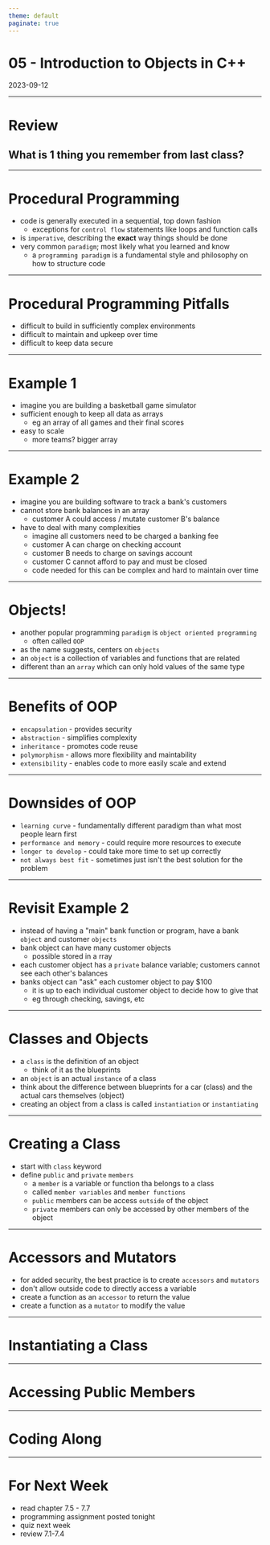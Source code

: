 ```yaml
---
theme: default
paginate: true
---
```


# 05 - Introduction to Objects in C++
2023-09-12

---

# Review
## What is 1 thing you remember from last class?

---

# Procedural Programming

- code is generally executed in a sequential, top down fashion
  - exceptions for `control flow` statements like loops and function calls
- is `imperative`, describing the **exact** way things should be done
- very common `paradigm`; most likely what you learned and know
  - a `programming paradigm` is a fundamental style and philosophy on how to structure code

---

# Procedural Programming Pitfalls

- difficult to build in sufficiently complex environments
- difficult to maintain and upkeep over time
- difficult to keep data secure

---

# Example 1

- imagine you are building a basketball game simulator
- sufficient enough to keep all data as arrays
  - eg an array of all games and their final scores
- easy to scale
  - more teams? bigger array

---

# Example 2

- imagine you are building software to track a bank's customers
- cannot store bank balances in an array
  - customer A could access / mutate customer B's balance
- have to deal with many complexities
  - imagine all customers need to be charged a banking fee
  - customer A can charge on checking account
  - customer B needs to charge on savings account
  - customer C cannot afford to pay and must be closed
  - code needed for this can be complex and hard to maintain over time

---

# Objects!

- another popular programming `paradigm` is `object oriented programming`
  - often called `OOP`
- as the name suggests, centers on `objects`
- an `object` is a collection of variables and functions that are related
- different than an `array` which can only hold values of the same type

---

# Benefits of OOP

- `encapsulation` - provides security
- `abstraction` - simplifies complexity
- `inheritance` - promotes code reuse
- `polymorphism` - allows more flexibility and maintability
- `extensibility` - enables code to more easily scale and extend

---

# Downsides of OOP

- `learning curve` - fundamentally different paradigm than what most people learn first
- `performance and memory` - could require more resources to execute
- `longer to develop` - could take more time to set up correctly
- `not always best fit` - sometimes just isn't the best solution for the problem

---

# Revisit Example 2

- instead of having a "main" bank function or program, have a bank `object` and customer `objects`
- bank object can have many customer objects
  - possible stored in a rray
- each customer object has a `private` balance variable; customers cannot see each other's balances
- banks object can "ask" each customer object to pay $100
  - it is up to each individual customer object to decide how to give that
  - eg through checking, savings, etc

---

# Classes and Objects

- a `class` is the definition of an object
  - think of it as the blueprints
- an `object` is an actual `instance` of a class
- think about the difference between blueprints for a car (class) and the actual cars themselves (object)
- creating an object from a class is called `instantiation` or `instantiating`

---

# Creating a Class

- start with `class` keyword
- define `public` and `private` `members`
  - a `member` is a variable or function tha belongs to a class
  - called `member variables` and `member functions`
  - `public` members can be access `outside` of the object
  - `private` members can only be accessed by other members of the object

---

# Accessors and Mutators

- for added security, the best practice is to create `accessors` and `mutators`
- don't allow outside code to directly access a variable
- create a function as an `accessor` to return the value
- create a function as a `mutator` to modify the value

---
  
# Instantiating a Class


---

# Accessing Public Members

---

# Coding Along

---

# For Next Week

- read chapter 7.5 - 7.7
- programming assignment posted tonight
- quiz next week
- review 7.1-7.4
